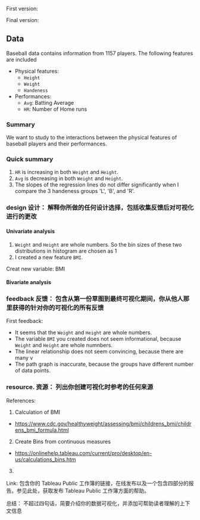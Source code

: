 First version:

Final version: 



## Data 
Baseball data contains information from 1157 players. The following features are included
- Physical features:
    - `Height`
    - `Weight`
    - `Handeness`
- Performances:
    - `Avg`: Batting Average
    - `HR`: Number of Home runs


### Summary
We want to study to the interactions between the physical features of baseball players and their performances.



### Quick summary
1. `HR` is increasing in both `Weight` and `Height`. 
2. `Avg` is decreasing in both `Weight` and `Height`.
3. The slopes of the regression lines do not differ significantly when I compare the 3 handeness groups 'L', 'B', and 'R'.

### design 设计： 解释你所做的任何设计选择，包括收集反馈后对可视化进行的更改

#### Univariate analysis

1. `Weight` and `Height` are whole numbers. So the bin sizes of these two distributions in histogram are chosen as 1 
2. I created a new feature `BMI`.

Creat new variable: BMI

#### Bivariate analysis


#### 


### feedback 反馈： 包含从第一份草图到最终可视化期间，你从他人那里获得的针对你的可视化的所有反馈

First feedback:
- It seems that the `Weight` and `Height` are whole numbers. 
- The variable `BMI` you created does not seem informational, because `Weight` and `Height` are whole numnbers.
- The linear relationship does not seem convincing, because there are many v
- The path graph is inaccurate, because the groups have different number of data points.

### resource. 资源： 列出你创建可视化时参考的任何来源

References:
1. Calculation of BMI
  - https://www.cdc.gov/healthyweight/assessing/bmi/childrens_bmi/childrens_bmi_formula.html
2. Create Bins from continuous measures
  - https://onlinehelp.tableau.com/current/pro/desktop/en-us/calculations_bins.htm
3. 



Link: 包含你的 Tableau Public 工作簿的链接，在线发布以及一个包含四部分的报告。参见此处，获取发布 Tableau Public 工作簿方面的帮助。

总结： 不超过四句话，简要介绍你的数据可视化，并添加可帮助读者理解的上下文信息
